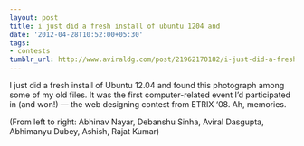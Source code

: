 ```yaml
---
layout: post
title: i just did a fresh install of ubuntu 1204 and
date: '2012-04-28T10:52:00+05:30'
tags:
- contests
tumblr_url: http://www.aviraldg.com/post/21962170182/i-just-did-a-fresh-install-of-ubuntu-1204-and
---
```

I just did a fresh install of Ubuntu 12.04 and found this photograph among some of my old files. It was the first computer-related event I’d participated in (and won!) — the web designing contest from ETRIX ‘08. Ah, memories.

(From left to right: Abhinav Nayar, Debanshu Sinha, Aviral Dasgupta, Abhimanyu Dubey, Ashish, Rajat Kumar)
